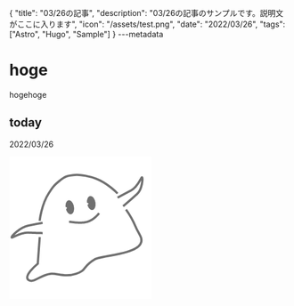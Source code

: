 {
  "title": "03/26の記事",
  "description": "03/26の記事のサンプルです。説明文がここに入ります",
  "icon": "/assets/test.png",
  "date": "2022/03/26",
  "tags": ["Astro", "Hugo", "Sample"]
}
---metadata

# hoge
hogehoge

## today
2022/03/26

![img](/assets/test.png)